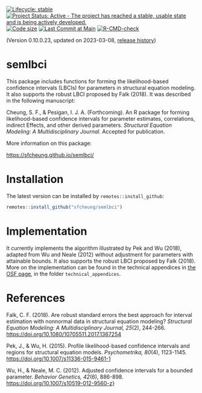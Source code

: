 <!-- badges: start -->
[![Lifecycle: stable](https://img.shields.io/badge/lifecycle-stable-brightgreen.svg)](https://lifecycle.r-lib.org/articles/stages.html#stable)
[![Project Status: Active - The project has reached a stable, usable state and is being actively developed.](https://www.repostatus.org/badges/latest/active.svg)](https://www.repostatus.org/#active)
[![Code size](https://img.shields.io/github/languages/code-size/sfcheung/semlbci.svg)](https://github.com/sfcheung/semlbci)
[![Last Commit at Main](https://img.shields.io/github/last-commit/sfcheung/semlbci.svg)](https://github.com/sfcheung/semlbci/commits/master)
[![R-CMD-check](https://github.com/sfcheung/semlbci/actions/workflows/R-CMD-check.yaml/badge.svg)](https://github.com/sfcheung/semlbci/actions/workflows/R-CMD-check.yaml)
<!-- badges: end -->

(Version 0.10.0.23, updated on 2023-03-08, [release history](https://sfcheung.github.io/semlbci/news/index.html))

# semlbci

This package includes functions for forming the
likelihood-based confidence intervals (LBCIs) for parameters
in structural equation modeling. It also supports the robust LBCI proposed
by Falk (2018). It was described in the following manuscript:

Cheung, S. F., & Pesigan, I. J. A. (Forthcoming). An R package
for forming likelihood-based confidence intervals for parameter
estimates, correlations, indirect Effects, and other derived
parameters. *Structural Equation Modeling: A Multidisciplinary Journal*.
Accepted for publication.

More information on this package:

https://sfcheung.github.io/semlbci/

# Installation

The latest version can be installed by `remotes::install_github`:

```r
remotes::install_github("sfcheung/semlbci")
```

# Implementation

It currently implements the
algorithm illustrated by Pek and Wu (2018), adapted from Wu
and Neale (2012) without adjustment for parameters with
attainable bounds. It also supports the robust LBCI proposed
by Falk (2018). More on the implementation can be found in
the technical appendices in [the OSF page](https://osf.io/b9a2p/files/osfstorage), in the folder `technical_appendices`.

# References

Falk, C. F. (2018). Are robust standard errors the best approach
for interval estimation with nonnormal data in structural equation
modeling? *Structural Equation Modeling: A Multidisciplinary
Journal, 25*(2), 244-266.
https://doi.org/10.1080/10705511.2017.1367254

Pek, J., & Wu, H. (2015). Profile likelihood-based confidence
intervals and regions for structural equation models.
*Psychometrika, 80*(4), 1123-1145.
https://doi.org/10.1007/s11336-015-9461-1

Wu, H., & Neale, M. C. (2012). Adjusted confidence intervals for a
bounded parameter. *Behavior Genetics, 42*(6), 886-898.
https://doi.org/10.1007/s10519-012-9560-z}
